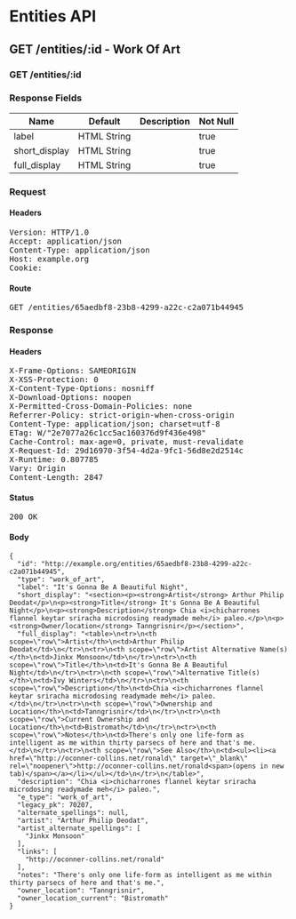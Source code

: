 # Entities API



## GET /entities/:id - Work Of Art

### GET /entities/:id

### Response Fields

| Name | Default | Description | Not Null |
|------|---------|-------------|----------|
| label | HTML String |  | true |
| short_display | HTML String |  | true |
| full_display | HTML String |  | true |

### Request

#### Headers

<pre>Version: HTTP/1.0
Accept: application/json
Content-Type: application/json
Host: example.org
Cookie: </pre>

#### Route

<pre>GET /entities/65aedbf8-23b8-4299-a22c-c2a071b44945</pre>

### Response

#### Headers

<pre>X-Frame-Options: SAMEORIGIN
X-XSS-Protection: 0
X-Content-Type-Options: nosniff
X-Download-Options: noopen
X-Permitted-Cross-Domain-Policies: none
Referrer-Policy: strict-origin-when-cross-origin
Content-Type: application/json; charset=utf-8
ETag: W/&quot;2e7077a26c1cc5ac160376d9f436e498&quot;
Cache-Control: max-age=0, private, must-revalidate
X-Request-Id: 29d16970-3f54-4d2a-9fc1-56d8e2d2514c
X-Runtime: 0.807785
Vary: Origin
Content-Length: 2847</pre>

#### Status

<pre>200 OK</pre>

#### Body

~~~
{
  "id": "http://example.org/entities/65aedbf8-23b8-4299-a22c-c2a071b44945",
  "type": "work_of_art",
  "label": "It's Gonna Be A Beautiful Night",
  "short_display": "<section><p><strong>Artist</strong> Arthur Philip Deodat</p>\n<p><strong>Title</strong> It's Gonna Be A Beautiful Night</p>\n<p><strong>Description</strong> Chia <i>chicharrones flannel keytar sriracha microdosing readymade meh</i> paleo.</p>\n<p><strong>Owner/location</strong> Tanngrisnir</p></section>",
  "full_display": "<table>\n<tr>\n<th scope=\"row\">Artist</th>\n<td>Arthur Philip Deodat</td>\n</tr>\n<tr>\n<th scope=\"row\">Artist Alternative Name(s)</th>\n<td>Jinkx Monsoon</td>\n</tr>\n<tr>\n<th scope=\"row\">Title</th>\n<td>It's Gonna Be A Beautiful Night</td>\n</tr>\n<tr>\n<th scope=\"row\">Alternative Title(s)</th>\n<td>Ivy Winters</td>\n</tr>\n<tr>\n<th scope=\"row\">Description</th>\n<td>Chia <i>chicharrones flannel keytar sriracha microdosing readymade meh</i> paleo.</td>\n</tr>\n<tr>\n<th scope=\"row\">Ownership and Location</th>\n<td>Tanngrisnir</td>\n</tr>\n<tr>\n<th scope=\"row\">Current Ownership and Location</th>\n<td>Bistromath</td>\n</tr>\n<tr>\n<th scope=\"row\">Notes</th>\n<td>There's only one life-form as intelligent as me within thirty parsecs of here and that's me.</td>\n</tr>\n<tr>\n<th scope=\"row\">See Also</th>\n<td><ul><li><a href=\"http://oconner-collins.net/ronald\" target=\"_blank\" rel=\"noopener\">http://oconner-collins.net/ronald<span>(opens in new tab)</span></a></li></ul></td>\n</tr>\n</table>",
  "description": "Chia <i>chicharrones flannel keytar sriracha microdosing readymade meh</i> paleo.",
  "e_type": "work_of_art",
  "legacy_pk": 70207,
  "alternate_spellings": null,
  "artist": "Arthur Philip Deodat",
  "artist_alternate_spellings": [
    "Jinkx Monsoon"
  ],
  "links": [
    "http://oconner-collins.net/ronald"
  ],
  "notes": "There's only one life-form as intelligent as me within thirty parsecs of here and that's me.",
  "owner_location": "Tanngrisnir",
  "owner_location_current": "Bistromath"
}
~~~

